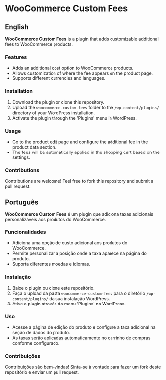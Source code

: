 # WooCommerce Custom Fees

## English

**WooCommerce Custom Fees** is a plugin that adds customizable additional fees to WooCommerce products.

### Features
- Adds an additional cost option to WooCommerce products.
- Allows customization of where the fee appears on the product page.
- Supports different currencies and languages.

### Installation
1. Download the plugin or clone this repository.
2. Upload the `woocommerce-custom-fees` folder to the `/wp-content/plugins/` directory of your WordPress installation.
3. Activate the plugin through the 'Plugins' menu in WordPress.

### Usage
- Go to the product edit page and configure the additional fee in the product data section.
- The fees will be automatically applied in the shopping cart based on the settings.

### Contributions
Contributions are welcome! Feel free to fork this repository and submit a pull request.

## Português

**WooCommerce Custom Fees** é um plugin que adiciona taxas adicionais personalizáveis aos produtos do WooCommerce.

### Funcionalidades
- Adiciona uma opção de custo adicional aos produtos do WooCommerce.
- Permite personalizar a posição onde a taxa aparece na página do produto.
- Suporta diferentes moedas e idiomas.

### Instalação
1. Baixe o plugin ou clone este repositório.
2. Faça o upload da pasta `woocommerce-custom-fees` para o diretório `/wp-content/plugins/` da sua instalação WordPress.
3. Ative o plugin através do menu 'Plugins' no WordPress.

### Uso
- Acesse a página de edição do produto e configure a taxa adicional na seção de dados do produto.
- As taxas serão aplicadas automaticamente no carrinho de compras conforme configurado.

### Contribuições
Contribuições são bem-vindas! Sinta-se à vontade para fazer um fork deste repositório e enviar um pull request.
